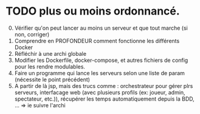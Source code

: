 # TODO plus ou moins ordonnancé.

0. Vérifier qu'on peut lancer au moins un serveur et que tout marche (si non, corriger)
0. Comprendre en PROFONDEUR comment fonctionne les différents Docker
0. Réfléchir à une archi globale
0. Modifier les Dockerfile, docker-compose, et autres fichiers de config pour les rendre modulables.
0. Faire un programme qui lance les serveurs selon une liste de param (nécessite le point précédent)
0. A partir de là jsp, mais des trucs comme : orchestrateur pour gérer plrs serveurs, interfacage web (avec plusieurs profils (ex: joueur, admin, spectateur, etc.)), récupérer les temps automatiquement depuis la BDD, ... => ie suivre l'archi
